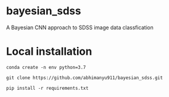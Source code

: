 # bayesian_sdss
A Bayesian CNN approach to SDSS image data classfication

# Local installation

```
conda create -n env python=3.7

git clone https://github.com/abhimanyu911/bayesian_sdss.git

pip install -r requirements.txt
```
